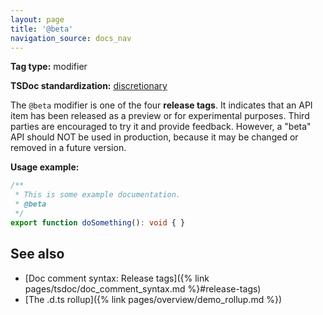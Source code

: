 ```yaml
---
layout: page
title: '@beta'
navigation_source: docs_nav
---
```


**Tag type:** modifier

**TSDoc standardization:** [discretionary](
https://github.com/microsoft/tsdoc/blob/master/tsdoc/src/details/Standardization.ts)

The `@beta` modifier is one of the four **release tags**.  It indicates that an API item has been released
as a preview or for experimental purposes.  Third parties are encouraged to try it and provide feedback.  However,
a "beta" API should NOT be used in production, because it may be changed or removed in a future version.

**Usage example:**

```ts
/**
 * This is some example documentation.
 * @beta
 */
export function doSomething(): void { }
```

## See also

- [Doc comment syntax: Release tags]({% link pages/tsdoc/doc_comment_syntax.md %}#release-tags)
- [The .d.ts rollup]({% link pages/overview/demo_rollup.md %})
